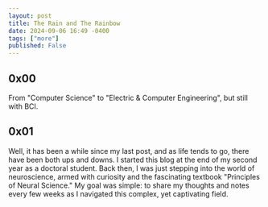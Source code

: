 ```yaml
---
layout: post
title: The Rain and The Rainbow
date: 2024-09-06 16:49 -0400
tags: ["more"]
published: False
---
```


## 0x00

<!-- Well, it’s been a while since my last post, life has thrown a mix of ups and downs my way, but here we are! I started this blog back at the end of my second PhD year, when I was just dipping my toes into the world of neuroscience. I remember being glued to the fascinating "Principles of Neural Science" textbook, trying to wrap my head around it all. Back then, I’d scribble notes and share my thoughts here every few weeks, as a way to document my journey. -->
From "Computer Science" to "Electric & Computer Engineering", but still with BCI.

## 0x01

Well, it has been a while since my last post, and as life tends to go, there have been both ups and downs. I started this blog at the end of my second year as a doctoral student. Back then, I was just stepping into the world of neuroscience, armed with curiosity and the fascinating textbook "Principles of Neural Science." My goal was simple: to share my thoughts and notes every few weeks as I navigated this complex, yet captivating field.
